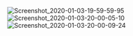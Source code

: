 ![Screenshot_2020-01-03-19-59-59-95](https://user-images.githubusercontent.com/44047322/72204162-76784e00-34a7-11ea-8cec-2197c2535c41.png)
![Screenshot_2020-01-03-20-00-05-10](https://user-images.githubusercontent.com/44047322/72204169-82641000-34a7-11ea-9539-cc5ca524bd20.png)
![Screenshot_2020-01-03-20-00-09-24](https://user-images.githubusercontent.com/44047322/72204175-960f7680-34a7-11ea-85b8-e97450c332ae.png)
